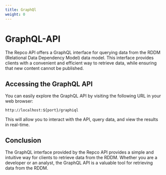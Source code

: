 ```yaml
---
title: GraphQl
weight: 0
---
```


# GraphQL-API

The Repco API offers a GraphQL interface for querying data from the RDDM (Relational Data Dependency Model) data model. This interface provides clients with a convenient and efficient way to retrieve data, while ensuring that new content cannot be published.

## Accessing the GraphQL API
You can easily explore the GraphQL API by visiting the following URL in your web browser:

```
http://localhost:${port}/graphiql
```
This will allow you to interact with the API, query data, and view the results in real-time.

## Conclusion
The GraphQL interface provided by the Repco API provides a simple and intuitive way for clients to retrieve data from the RDDM. Whether you are a developer or an analyst, the GraphQL API is a valuable tool for retrieving data from the RDDM.
